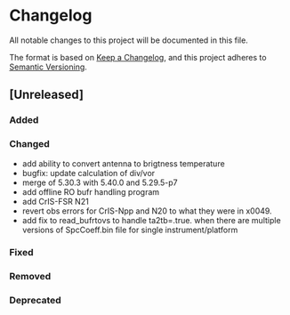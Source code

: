 # Changelog

All notable changes to this project will be documented in this file.

The format is based on [Keep a Changelog](https://keepachangelog.com/en/1.0.0/),
and this project adheres to [Semantic Versioning](https://semver.org/spec/v2.0.0.html).

## [Unreleased]

### Added

### Changed

- add ability to convert antenna to brigtness temperature
- bugfix: update calculation of div/vor
- merge of 5.30.3 with 5.40.0 and 5.29.5-p7
- add offline RO bufr handling program
- add CrIS-FSR N21
- revert obs errors for CrIS-Npp and N20 to what they
  were in x0049.
- add fix to read_bufrtovs to handle ta2tb=.true. when
  there are multiple versions of SpcCoeff.bin file for 
  single instrument/platform

### Fixed

### Removed

### Deprecated

